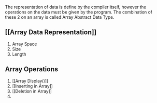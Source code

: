 The representation of data is define by the compiler itself, however the operations on the data must be given by the program. The combination of these 2 on an array is called Array Abstract Data Type.

## [[Array Data Representation]]

1. Array Space
2. Size
3. Length

## Array Operations

1. [[Array Display()]]
2. [[Inserting in Array]]
3. [[Deletion in Array]]
4. 